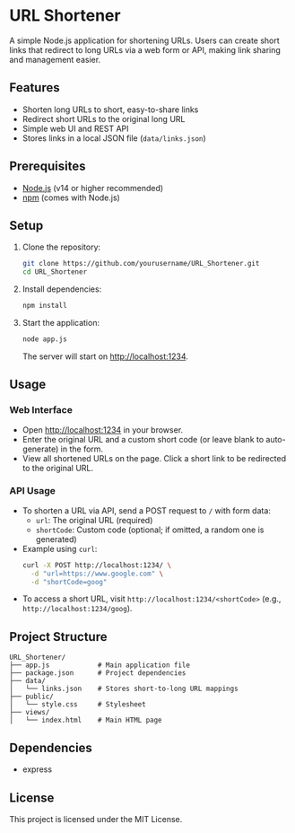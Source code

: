 # URL Shortener

A simple Node.js application for shortening URLs. Users can create short links that redirect to long URLs via a web form or API, making link sharing and management easier.

## Features
- Shorten long URLs to short, easy-to-share links
- Redirect short URLs to the original long URL
- Simple web UI and REST API
- Stores links in a local JSON file (`data/links.json`)

## Prerequisites
- [Node.js](https://nodejs.org/) (v14 or higher recommended)
- [npm](https://www.npmjs.com/) (comes with Node.js)

## Setup
1. Clone the repository:
   ```bash
   git clone https://github.com/yourusername/URL_Shortener.git
   cd URL_Shortener
   ```
2. Install dependencies:
   ```bash
   npm install
   ```
3. Start the application:
   ```bash
   node app.js
   ```
   The server will start on [http://localhost:1234](http://localhost:1234).

## Usage
### Web Interface
- Open [http://localhost:1234](http://localhost:1234) in your browser.
- Enter the original URL and a custom short code (or leave blank to auto-generate) in the form.
- View all shortened URLs on the page. Click a short link to be redirected to the original URL.

### API Usage
- To shorten a URL via API, send a POST request to `/` with form data:
  - `url`: The original URL (required)
  - `shortCode`: Custom code (optional; if omitted, a random one is generated)
- Example using `curl`:
  ```bash
  curl -X POST http://localhost:1234/ \
    -d "url=https://www.google.com" \
    -d "shortCode=goog"
  ```
- To access a short URL, visit `http://localhost:1234/<shortCode>` (e.g., `http://localhost:1234/goog`).

## Project Structure
```
URL_Shortener/
├── app.js            # Main application file
├── package.json      # Project dependencies
├── data/
│   └── links.json    # Stores short-to-long URL mappings
├── public/
│   └── style.css     # Stylesheet
├── views/
│   └── index.html    # Main HTML page
```

## Dependencies
- express

## License
This project is licensed under the MIT License.
